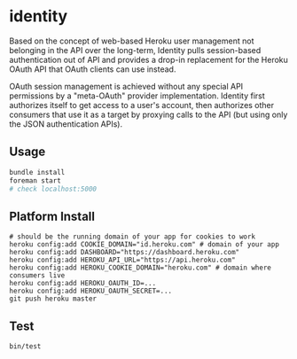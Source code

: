 # identity

Based on the concept of web-based Heroku user management not belonging in the API over the long-term, Identity pulls session-based authentication out of API and provides a drop-in replacement for the Heroku OAuth API that OAuth clients can use instead.

OAuth session management is achieved without any special API permissions by a "meta-OAuth" provider implementation. Identity first authorizes itself to get access to a user's account, then authorizes other consumers that use it as a target by proxying calls to the API (but using only the JSON authentication APIs).

## Usage

``` bash
bundle install
foreman start
# check localhost:5000
```

## Platform Install

```
# should be the running domain of your app for cookies to work
heroku config:add COOKIE_DOMAIN="id.heroku.com" # domain of your app
heroku config:add DASHBOARD="https://dashboard.heroku.com"
heroku config:add HEROKU_API_URL="https://api.heroku.com"
heroku config:add HEROKU_COOKIE_DOMAIN="heroku.com" # domain where consumers live
heroku config:add HEROKU_OAUTH_ID=...
heroku config:add HEROKU_OAUTH_SECRET=...
git push heroku master
```

## Test

``` bash
bin/test
```

